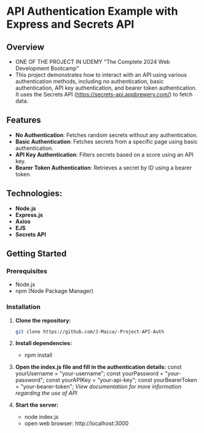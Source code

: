 # API Authentication Example with Express and Secrets API

## Overview
- ONE OF THE PROJECT IN UDEMY "The Complete 2024 Web Development Bootcamp"
- This project demonstrates how to interact with an API using various authentication methods, including no authentication, basic authentication, API key authentication, and bearer token authentication. It uses the Secrets API (https://secrets-api.appbrewery.com/) to fetch data.

## Features
- **No Authentication**: Fetches random secrets without any authentication.
- **Basic Authentication**: Fetches secrets from a specific page using basic authentication.
- **API Key Authentication**: Filters secrets based on a score using an API key.
- **Bearer Token Authentication**: Retrieves a secret by ID using a bearer token.

## Technologies:
- **Node.js**
- **Express.js**
- **Axios**
- **EJS**
- **Secrets API**

## Getting Started

### Prerequisites
- Node.js
- npm (Node Package Manager)

### Installation

1. **Clone the repository:**

   ```bash
   git clone https://github.com/J-Maica/-Project-API-Auth

2. **Install dependencies:**
   - npm install

3. **Open the index.js file and fill in the authentication details:**
   const yourUsername = "your-username";
   const yourPassword = "your-password";
   const yourAPIKey = "your-api-key";
   const yourBearerToken = "your-bearer-token";
   _View documentation for more information regarding the use of API_ 
     
4. **Start the server:**
   - node index.js
   - open web browser: http://localhost:3000

